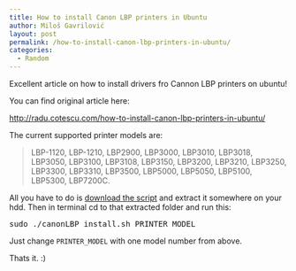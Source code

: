 ```yaml
---
title: How to install Canon LBP printers in Ubuntu
author: Miloš Gavrilović
layout: post
permalink: /how-to-install-canon-lbp-printers-in-ubuntu/
categories:
  - Random
---
```

Excellent article on how to install drivers fro Cannon LBP printers on ubuntu!

You can find original article here:

<a href="http://radu.cotescu.com/how-to-install-canon-lbp-printers-in-ubuntu/" target="_blank">http://radu.cotescu.com/how-to-install-canon-lbp-printers-in-ubuntu/</a>

The current supported printer models are:

> LBP-1120, LBP-1210, LBP2900, LBP3000, LBP3010, LBP3018, LBP3050, LBP3100, LBP3108, LBP3150, LBP3200, LBP3210, LBP3250, LBP3300, LBP3310, LBP3500, LBP5000, LBP5050, LBP5100, LBP5300, LBP7200C.

All you have to do is <a href="http://codebin.cotescu.com/canon/lbp_driver/CanonCAPTdriver.tar.gz" target="_blank">download the script</a> and extract it somewhere on your hdd. Then in terminal cd to that extracted folder and run this:

<pre class="brush: bash; title: ; notranslate" title="">sudo ./canonLBP_install.sh PRINTER_MODEL</pre>

Just change `PRINTER_MODEL` with one model number from above.

Thats it. :)
